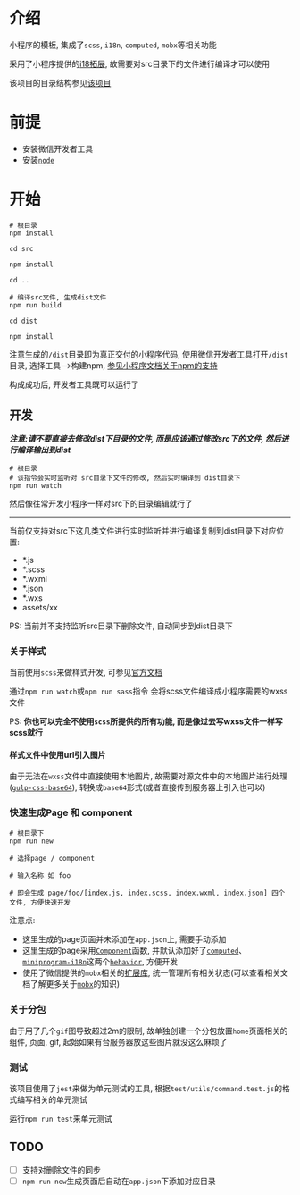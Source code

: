 # 介绍

小程序的模板, 集成了`scss`, `i18n`, `computed`, `mobx`等相关功能

采用了小程序提供的[i18拓展](https://developers.weixin.qq.com/miniprogram/dev/extended/utils/miniprogram-i18n/quickstart.html), 故需要对src目录下的文件进行编译才可以使用

该项目的目录结构参见[该项目](https://github.com/wechat-miniprogram/miniprogram-i18n/tree/master/examples)

# 前提

- 安装微信开发者工具
- 安装[`node`](https://nodejs.org/en/)

# 开始

```
# 根目录
npm install

cd src

npm install

cd ..

# 编译src文件, 生成dist文件
npm run build

cd dist

npm install

```

注意生成的`/dist`目录即为真正交付的小程序代码, 使用微信开发者工具打开`/dist`目录, 选择工具-->构建npm, [参见小程序文档关于npm的支持](https://developers.weixin.qq.com/miniprogram/dev/devtools/npm.html)

构成成功后, 开发者工具既可以运行了

## 开发

***注意:请不要直接去修改dist下目录的文件, 而是应该通过修改src下的文件, 然后进行编译输出到dist***

```
# 根目录
# 该指令会实时监听对 src目录下文件的修改, 然后实时编译到 dist目录下
npm run watch
```

然后像往常开发小程序一样对src下的目录编辑就行了

---

当前仅支持对src下这几类文件进行实时监听并进行编译复制到dist目录下对应位置:

- *.js
- *.scss
- *.wxml
- *.json
- *.wxs
- assets/xx

PS: 当前并不支持监听src目录下删除文件, 自动同步到dist目录下

### 关于样式

当前使用`scss`来做样式开发, 可参见[官方文档](https://sass-lang.com/)

通过`npm run watch`或`npm run sass`指令 会将scss文件编译成小程序需要的wxss文件

PS: **你也可以完全不使用`scss`所提供的所有功能, 而是像过去写wxss文件一样写scss就行**

#### 样式文件中使用url引入图片

由于无法在`wxss`文件中直接使用本地图片, 故需要对源文件中的本地图片进行处理([`gulp-css-base64`](https://www.npmjs.com/package/gulp-css-base64)), 转换成`base64`形式(或者直接传到服务器上引入也可以)

### 快速生成Page 和 component

```
# 根目录下
npm run new

# 选择page / component

# 输入名称 如 foo

# 即会生成 page/foo/[index.js, index.scss, index.wxml, index.json] 四个文件, 方便快速开发

```

注意点:

- 这里生成的page页面并未添加在`app.json`上, 需要手动添加
- 这里生成的page采用[`Component`](https://developers.weixin.qq.com/miniprogram/dev/reference/api/Component.html)函数, 并默认添加好了[`computed`](https://developers.weixin.qq.com/miniprogram/dev/extended/utils/computed.html)、[`miniprogram-i18n`](https://developers.weixin.qq.com/miniprogram/dev/extended/utils/miniprogram-i18n/quickstart.html)这两个[`behavior`](https://developers.weixin.qq.com/miniprogram/dev/reference/api/Behavior.html), 方便开发
- 使用了微信提供的`mobx`相关的[扩展库](https://developers.weixin.qq.com/miniprogram/dev/extended/utils/mobx.html), 统一管理所有相关状态(可以查看相关文档了解更多关于[`mobx`](https://mobx.js.org/README.html)的知识)

### 关于分包

由于用了几个`gif`图导致超过2m的限制, 故单独创建一个分包放置`home`页面相关的组件, 页面, gif, 起始如果有台服务器放这些图片就没这么麻烦了

### 测试

该项目使用了`jest`来做为单元测试的工具, 根据`test/utils/command.test.js`的格式编写相关的单元测试

运行`npm run test`来单元测试

## TODO

- [ ] 支持对删除文件的同步
- [ ] `npm run new`生成页面后自动在`app.json`下添加对应目录